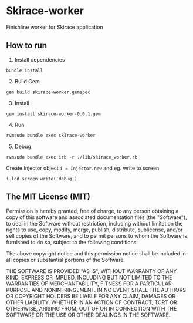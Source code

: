 Skirace-worker
==============

Finishline worker for Skirace application

How to run
----------

1. Install dependencies
  
  ``bundle install``

2. Build Gem

  ``gem build skirace-worker.gemspec``

3. Install

  ``gem install skirace-worker-0.0.1.gem``

4. Run

  ``rvmsudo bundle exec skirace-worker``

5. Debug
  
  ``rvmsudo bundle exec irb -r ./lib/skirace_worker.rb``

  Create Injector object ``i = Injector.new`` and eg. write to screen

  ``i.lcd_screen.write('debug')``
  
The MIT License (MIT)
-----------------------
Permission is hereby granted, free of charge, to any person obtaining a copy of this software and associated documentation files (the "Software"), to deal in the Software without restriction, including without limitation the rights to use, copy, modify, merge, publish, distribute, sublicense, and/or sell copies of the Software, and to permit persons to whom the Software is furnished to do so, subject to the following conditions:

The above copyright notice and this permission notice shall be included in all copies or substantial portions of the Software.

THE SOFTWARE IS PROVIDED "AS IS", WITHOUT WARRANTY OF ANY KIND, EXPRESS OR IMPLIED, INCLUDING BUT NOT LIMITED TO THE WARRANTIES OF MERCHANTABILITY, FITNESS FOR A PARTICULAR PURPOSE AND NONINFRINGEMENT. IN NO EVENT SHALL THE AUTHORS OR COPYRIGHT HOLDERS BE LIABLE FOR ANY CLAIM, DAMAGES OR OTHER LIABILITY, WHETHER IN AN ACTION OF CONTRACT, TORT OR OTHERWISE, ARISING FROM, OUT OF OR IN CONNECTION WITH THE SOFTWARE OR THE USE OR OTHER DEALINGS IN THE SOFTWARE.
